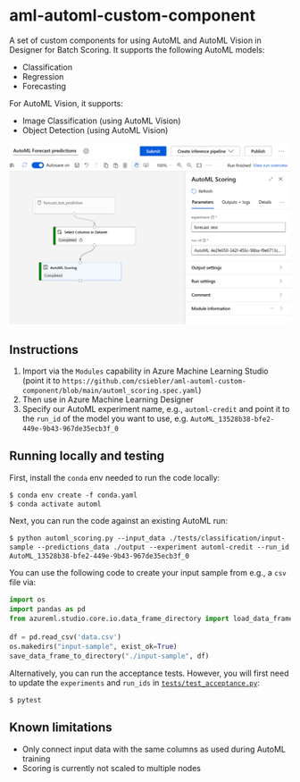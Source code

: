 # aml-automl-custom-component

A set of custom components for using AutoML and AutoML Vision in Designer for Batch Scoring. It supports the following AutoML models:

* Classification
* Regression
* Forecasting

For AutoML Vision, it supports:

* Image Classification (using AutoML Vision)
* Object Detection (using AutoML Vision)

![alt text](media/screenshot.png "Screenshot of the custom component")

## Instructions

1. Import via the `Modules` capability in Azure Machine Learning Studio (point it to `https://github.com/csiebler/aml-automl-custom-component/blob/main/automl_scoring.spec.yaml`) 
1. Then use in Azure Machine Learning Designer
1. Specify our AutoML experiment name, e.g., `automl-credit` and point it to the `run_id` of the model you want to use, e.g. `AutoML_13528b38-bfe2-449e-9b43-967de35ecb3f_0`

## Running locally and testing

First, install the `conda` env needed to run the code locally:

```cli
$ conda env create -f conda.yaml
$ conda activate automl
```

Next, you can run the code against an existing AutoML run:

```cli
$ python automl_scoring.py --input_data ./tests/classification/input-sample --predictions_data ./output --experiment automl-credit --run_id AutoML_13528b38-bfe2-449e-9b43-967de35ecb3f_0
```

You can use the following code to create your input sample from e.g., a `csv` file via:

```python
import os
import pandas as pd
from azureml.studio.core.io.data_frame_directory import load_data_frame_from_directory, save_data_frame_to_directory

df = pd.read_csv('data.csv')
os.makedirs("input-sample", exist_ok=True)
save_data_frame_to_directory("./input-sample", df)
```

Alternatively, you can run the acceptance tests. However, you will first need to update the `experiments` and `run_ids` in [`tests/test_acceptance.py`](tests/test_acceptance.py):

```cli
$ pytest
```

## Known limitations

* Only connect input data with the same columns as used during AutoML training
* Scoring is currently not scaled to multiple nodes